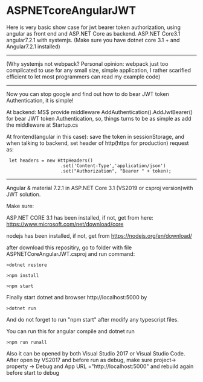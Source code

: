 # ASPNETcoreAngularJWT

Here is very basic show case for jwt bearer token authorization, using angular as front end and ASP.NET Core as backend.
ASP.NET Core3.1 angular7.2.1 with systemjs.
(Make sure you have dotnet core 3.1 + and Angular7.2.1 installed)

***********************************************************

(Why systemjs not webpack? Personal opinion: webpack just too complicated to use for any small size, simple application, I rather scarified efficient to let most programmers can read my example code)

**************************************************************************


Now you can stop google and find out how to do bear JWT token Authentication, it is simple!
 
At backend: MS$ provide middleware AddAuthentication().AddJwtBearer() for bear JWT token Authentication, so, things turns to be as simple as add the middleware at Startup.cs 

At frontend(angular in this case): save the token in sessionStorage, and when talking to backend, set header of http(https for production) request as:

     let headers = new HttpHeaders()
                        .set('Content-Type','application/json')
                        .set("Authorization", "Bearer " + token);

************************************************************
Angular & material 7.2.1 in ASP.NET Core 3.1 (VS2019 or csproj version)with JWT solution.

Make sure:

ASP.NET CORE 3.1 has been installed, if not, get from here:
  https://www.microsoft.com/net/download/core
  
nodejs has been installed, if not, get from https://nodejs.org/en/download/

after download this repositiry, go to folder with file ASPNETCoreAngularJWT.csproj and run command:

    >dotnet restore
   
    >npm install
   
    >npm start
   
Finally start dotnet and browser http://localhost:5000 by

    >dotnet run
   
And do not forget to run "npm start" after modify any typescript files.

You can run this for angular compile and dotnet run

    >npm run runall

Also it can be opened by both Visual Studio 2017 or Visual Studio Code.
After open by VS2017 and before run as debug, make sure project-> property -> Debug and App URL ="http://localhost:5000" and rebuild again before start to debug





